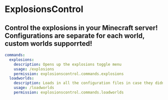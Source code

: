 # ExplosionsControl
Control the explosions in your Minecraft server! Configurations are separate for each world, custom worlds supporrted!
--------------------------------------------------------------------------
```yaml
commands:
  explosions:
    description: Opens up the explosions toggle menu
    usage: /explosions
    permission: explosionscontrol.commands.explosions
  loadworlds:
    description: Loads in all the configuration files in case they didn't load
    usage: /loadworlds
    permission: explosionscontrol.commands.loadworlds
```

